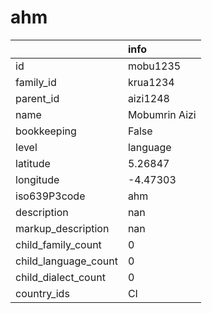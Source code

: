 # ahm
|                      | info          |
|:---------------------|:--------------|
| id                   | mobu1235      |
| family_id            | krua1234      |
| parent_id            | aizi1248      |
| name                 | Mobumrin Aizi |
| bookkeeping          | False         |
| level                | language      |
| latitude             | 5.26847       |
| longitude            | -4.47303      |
| iso639P3code         | ahm           |
| description          | nan           |
| markup_description   | nan           |
| child_family_count   | 0             |
| child_language_count | 0             |
| child_dialect_count  | 0             |
| country_ids          | CI            |